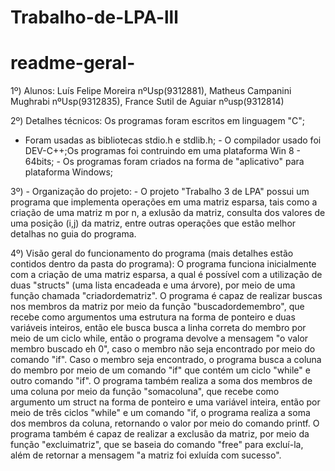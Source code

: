 # Trabalho-de-LPA-lll

# readme-geral-



1º) Alunos: Luís Felipe Moreira nºUsp(9312881), Matheus Campanini Mughrabi nºUsp(9312835), France Sutil de Aguiar nºusp(9312814)



2º) Detalhes técnicos: Os programas foram escritos em linguagem "C";
- Foram usadas as bibliotecas stdio.h e stdlib.h; - O compilador usado foi DEV-C++;Os programas foi contruindo em uma plataforma Win 8 - 64bits; - Os programas foram criados na forma de "aplicativo" para plataforma Windows;



3º) - Organização do projeto: - O projeto "Trabalho 3 de LPA" possui um programa que implementa operações em uma matriz esparsa, tais como a criação de uma matriz m por n, a exlusão da matriz, consulta dos valores de uma posição (i,j) da matriz, entre outras operações que estão melhor detalhas no guia do programa.



4º) Visão geral do funcionamento do programa (mais detalhes estão contidos dentro da pasta do programa): O programa funciona inicialmente com a criação de uma matriz esparsa, a qual é possível com a utilização de duas "structs" (uma lista encadeada e uma árvore), por meio de uma função chamada "criadordematriz".
O programa é capaz de realizar buscas nos membros da matriz por meio da função "buscadordemembro", que recebe como argumentos uma estrutura na forma de ponteiro e duas variáveis inteiros, então ele busca busca a linha correta do membro por meio de um ciclo while, então o programa devolve a mensagem "o valor membro buscado eh 0", caso o membro não seja encontrado por meio do comando "if". Caso o membro seja encontrado, o programa busca a coluna do membro por meio de um comando "if" que contém um ciclo "while" e outro comando "if".
O programa também realiza a soma dos membros de uma coluna por meio da função "somacoluna", que recebe como argumento um struct na forma de ponteiro e uma variável inteira, então por meio de três ciclos "while" e um comando "if, o programa realiza a soma dos membros da coluna, retornando o valor por meio do comando printf. 
O programa também é capaz de realizar a exclusão da matriz, por meio da função "excluimatriz", que se baseia do comando "free" para excluí-la, além de retornar a mensagem "a matriz foi exluída com sucesso".
